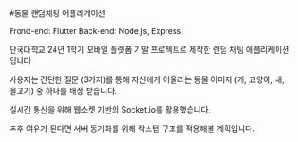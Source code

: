 #동물 랜덤채팅 어플리케이션

Frond-end: Flutter
Back-end: Node.js, Express

단국대학교 24년 1학기 모바일 플랫폼 기말 프로젝트로 제작한 랜덤 채팅 애플리케이션 입니다.

사용자는 간단한 질문 (3가지)를 통해 자신에게 어울리는 동물 이미지 (개, 고양이, 새, 물고기) 중 하나를 배정 받습니다.

실시간 통신을 위해 웹소켓 기반의 Socket.io를 활용했습니다.

추후 여유가 된다면 서버 동기화를 위해 락스텝 구조를 적용해볼 계획입니다.
